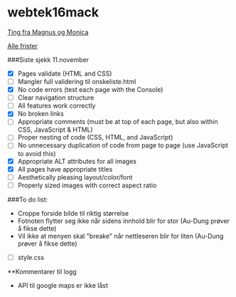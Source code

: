 # webtek16mack

[Ting fra Magnus og Monica](https://drive.google.com/drive/folders/0B9KfZs4uc66VS0t3eHZDT1Q2ZnM)

[Alle frister](https://docs.google.com/document/d/1bsnCHb3Hz70xM54buKW69KkVUNSBvf2dBQgLB12PSGI/edit?usp=sharing)

###Siste sjekk 11.november
- [x] Pages validate (HTML and CSS)
- [ ] Mangler full validering til onskeliste.html
- [x] No code errors (test each page with the Console)
- [ ] Clear navigation structure
- [ ] All features work correctly
- [x] No broken links
- [ ] Appropriate comments (must be at top of each page, but also within CSS, JavaScript & HTML)
- [ ] Proper nesting of code (CSS, HTML, and JavaScript)
- [ ] No unnecessary duplication of code from page to page (use JavaScript to avoid this)
- [x] Appropriate ALT attributes for all images
- [x] All pages have appropriate titles
- [ ] Aesthetically pleasing layout/color/font
- [ ] Properly sized images with correct aspect ratio

###To do list:
- Croppe forside bilde til riktig størrelse
- Fotnoten flytter seg ikke når sidens innhold blir for stor (Au-Dung prøver å fikse dette)
- Vil ikke at menyen skal "breake" når nettleseren blir for liten (Au-Dung prøver å fikse dette)
- [ ] style.css

**Kommentarer til logg
- API til google maps er ikke låst
